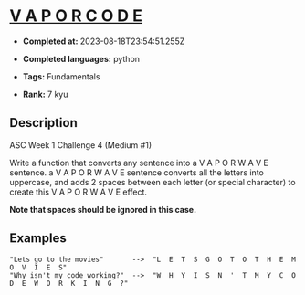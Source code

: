 # [V     A     P     O     R     C     O     D     E](https://www.codewars.com/kata/5966eeb31b229e44eb00007a)

- **Completed at:** 2023-08-18T23:54:51.255Z

- **Completed languages:** python

- **Tags:** Fundamentals

- **Rank:** 7 kyu

## Description

ASC Week 1 Challenge 4 (Medium #1) 

Write a function that converts any sentence into a V  A  P  O  R  W  A  V  E sentence. a V  A  P  O  R  W  A  V  E sentence converts all the letters into uppercase, and adds 2 spaces between each letter (or special character) to create this V  A  P  O  R  W  A  V  E effect. 

**Note that spaces should be ignored in this case.**

## Examples
``` 
"Lets go to the movies"       -->  "L  E  T  S  G  O  T  O  T  H  E  M  O  V  I  E  S"
"Why isn't my code working?"  -->  "W  H  Y  I  S  N  '  T  M  Y  C  O  D  E  W  O  R  K  I  N  G  ?"
```
